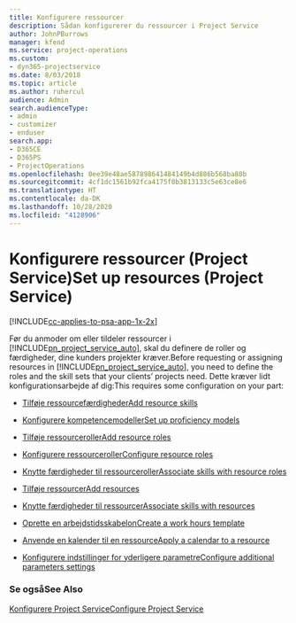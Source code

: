 ```yaml
---
title: Konfigurere ressourcer
description: Sådan konfigurerer du ressourcer i Project Service
author: JohnPBurrows
manager: kfend
ms.service: project-operations
ms.custom:
- dyn365-projectservice
ms.date: 8/03/2018
ms.topic: article
ms.author: ruhercul
audience: Admin
search.audienceType:
- admin
- customizer
- enduser
search.app:
- D365CE
- D365PS
- ProjectOperations
ms.openlocfilehash: 0ee39e48ae587898641484149b4d886b568ba80b
ms.sourcegitcommit: 4cf1dc1561b92fca4175f0b3813133c5e63ce8e6
ms.translationtype: HT
ms.contentlocale: da-DK
ms.lasthandoff: 10/28/2020
ms.locfileid: "4128906"
---
```

# <a name="set-up-resources-project-service"></a><span data-ttu-id="9f005-103">Konfigurere ressourcer (Project Service)</span><span class="sxs-lookup"><span data-stu-id="9f005-103">Set up resources (Project Service)</span></span>

[!INCLUDE[cc-applies-to-psa-app-1x-2x](../includes/cc-applies-to-psa-app-1x-2x.md)]

<span data-ttu-id="9f005-104">Før du anmoder om eller tildeler ressourcer i [!INCLUDE[pn_project_service_auto](../includes/pn-project-service-auto.md)], skal du definere de roller og færdigheder, dine kunders projekter kræver.</span><span class="sxs-lookup"><span data-stu-id="9f005-104">Before requesting or assigning resources in [!INCLUDE[pn_project_service_auto](../includes/pn-project-service-auto.md)], you need to define the roles and the skill sets that your clients’ projects need.</span></span> <span data-ttu-id="9f005-105">Dette kræver lidt konfigurationsarbejde af dig:</span><span class="sxs-lookup"><span data-stu-id="9f005-105">This requires some configuration on your part:</span></span>  
  
-   [<span data-ttu-id="9f005-106">Tilføje ressourcefærdigheder</span><span class="sxs-lookup"><span data-stu-id="9f005-106">Add resource skills</span></span>](../psa/add-resource-skills.md)  
  
-   [<span data-ttu-id="9f005-107">Konfigurere kompetencemodeller</span><span class="sxs-lookup"><span data-stu-id="9f005-107">Set up proficiency models</span></span>](../psa/set-up-proficiency-models.md)  
  
-   [<span data-ttu-id="9f005-108">Tilføje ressourceroller</span><span class="sxs-lookup"><span data-stu-id="9f005-108">Add resource roles</span></span>](../psa/add-resource-roles.md)  
  
-   [<span data-ttu-id="9f005-109">Konfigurere ressourceroller</span><span class="sxs-lookup"><span data-stu-id="9f005-109">Configure resource roles</span></span>](../psa/configure-resource-roles.md)  
  
-   [<span data-ttu-id="9f005-110">Knytte færdigheder til ressourceroller</span><span class="sxs-lookup"><span data-stu-id="9f005-110">Associate skills with resource roles</span></span>](../psa/associate-skills-with-resource-roles.md)  
  
-   [<span data-ttu-id="9f005-111">Tilføje ressourcer</span><span class="sxs-lookup"><span data-stu-id="9f005-111">Add resources</span></span>](../psa/add-resources.md)  
  
-   [<span data-ttu-id="9f005-112">Knytte færdigheder til ressourcer</span><span class="sxs-lookup"><span data-stu-id="9f005-112">Associate skills with resources</span></span>](../psa/associate-skills-with-resources.md)  
  
-   [<span data-ttu-id="9f005-113">Oprette en arbejdstidsskabelon</span><span class="sxs-lookup"><span data-stu-id="9f005-113">Create a work hours template</span></span>](../psa/create-work-hours-template.md)  
  
-   [<span data-ttu-id="9f005-114">Anvende en kalender til en ressource</span><span class="sxs-lookup"><span data-stu-id="9f005-114">Apply a calendar to a resource</span></span>](../psa/apply-calendar-resource.md)  
  
-   [<span data-ttu-id="9f005-115">Konfigurere indstillinger for yderligere parametre</span><span class="sxs-lookup"><span data-stu-id="9f005-115">Configure additional parameters settings</span></span>](../psa/configure-additional-parameters-settings.md)  
  
### <a name="see-also"></a><span data-ttu-id="9f005-116">Se også</span><span class="sxs-lookup"><span data-stu-id="9f005-116">See Also</span></span>  
 [<span data-ttu-id="9f005-117">Konfigurere Project Service</span><span class="sxs-lookup"><span data-stu-id="9f005-117">Configure Project Service</span></span>](../psa/configure.md)
